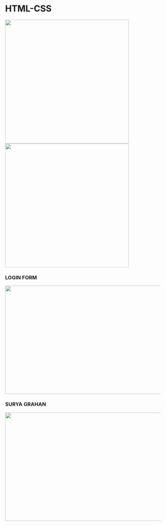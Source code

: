 # HTML-CSS

<img src="https://w7.pngwing.com/pngs/185/866/png-transparent-html-logo-html-web-design-scalable-graphics-world-wide-web-markup-language-html5-icon-hd-miscellaneous-angle-text.png" heigth="400px" width="400px">
<img src="https://w7.pngwing.com/pngs/73/762/png-transparent-html-css-design-and-build-web-sites-web-development-cascading-style-sheets-world-wide-web-web-design-text-logo.png" heigth="400px" width="400px">

### LOGIN FORM
<img src="https://user-images.githubusercontent.com/67998331/108950787-d53d5e80-768c-11eb-89de-c37800c34507.png" height="350px" width="700px">

### SURYA GRAHAN
<img src="https://user-images.githubusercontent.com/67998331/108951253-a1af0400-768d-11eb-9ba3-ba81421995fa.png" height="350px" width="700px">
